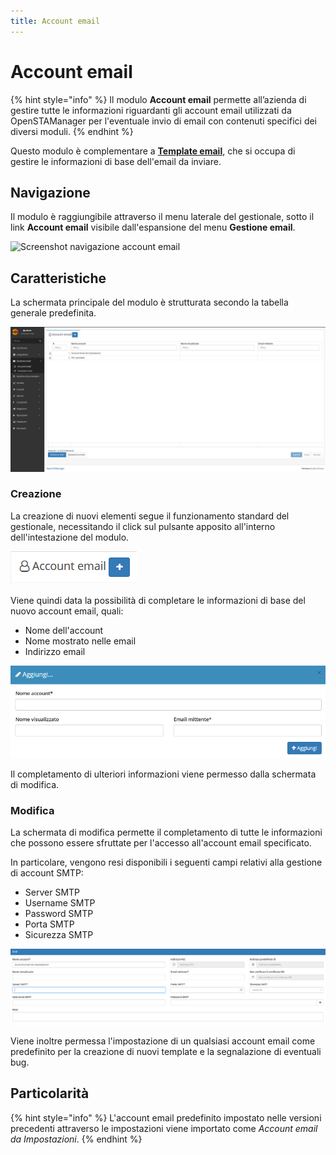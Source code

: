 ```yaml
---
title: Account email
---
```


# Account email

{% hint style="info" %}
Il modulo **Account email** permette all’azienda di gestire tutte le informazioni riguardanti gli account email utilizzati da OpenSTAManager per l'eventuale invio di email con contenuti specifici dei diversi moduli.
{% endhint %}

Questo modulo è complementare a [**Template email**](template.md), che si occupa di gestire le informazioni di base dell'email da inviare.

## Navigazione

Il modulo è raggiungibile attraverso il menu laterale del gestionale, sotto il link **Account email** visibile dall'espansione del menu **Gestione email**.

![Screenshot navigazione account email](../../.gitbook/assets/navigazioneaccountemail-1.PNG)

## Caratteristiche

La schermata principale del modulo è strutturata secondo la tabella generale predefinita.

![Screenshot interfaccia Account email](../../.gitbook/assets/scrrenshotaccountemail.PNG)

### Creazione

La creazione di nuovi elementi segue il funzionamento standard del gestionale, necessitando il click sul pulsante apposito all'interno dell'intestazione del modulo.

![Screenshot creazione account email](../../.gitbook/assets/add-account-email.PNG)

Viene quindi data la possibilità di completare le informazioni di base del nuovo account email, quali:

* Nome dell'account
* Nome mostrato nelle email
* Indirizzo email

![Screenshot creazione Account email](../../.gitbook/assets/creazioneaccountemail.PNG)

Il completamento di ulteriori informazioni viene permesso dalla schermata di modifica.

### Modifica

La schermata di modifica permette il completamento di tutte le informazioni che possono essere sfruttate per l'accesso all'account email specificato.

In particolare, vengono resi disponibili i seguenti campi relativi alla gestione di account SMTP:

* Server SMTP
* Username SMTP
* Password SMTP
* Porta SMTP
* Sicurezza SMTP

![Screenshot modifica Account email](../../.gitbook/assets/modificaaccountemail.PNG)

Viene inoltre permessa l'impostazione di un qualsiasi account email come predefinito per la creazione di nuovi template e la segnalazione di eventuali bug.

## Particolarità

{% hint style="info" %}
L'account email predefinito impostato nelle versioni precedenti attraverso le impostazioni viene importato come _Account email da Impostazioni_.
{% endhint %}

